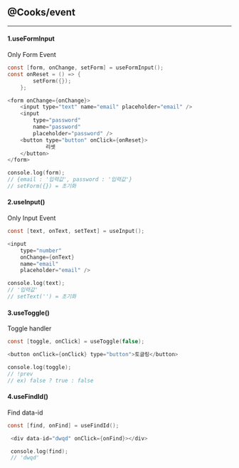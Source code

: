 ## @Cooks/event

---

#### 1.useFormInput

Only Form Event

```c
const [form, onChange, setForm] = useFormInput();
const onReset = () => {
        setForm({});
    };

<form onChange={onChange}>
    <input type="text" name="email" placeholder="email" />
    <input
        type="password"
        name="password"
        placeholder="password" />
    <button type="button" onClick={onReset}>
            리셋
    </button>
</form>

console.log(form);
// {email : '입력값', password : '입력값'}
// setForm({}) = 초기화
```

#### 2.useInput()

Only Input Event

```c
const [text, onText, setText] = useInput();

<input
    type="number"
    onChange={onText}
    name="email"
    placeholder="email" />

console.log(text);
// '입력값'
// setText('') = 초기화
```

#### 3.useToggle()

Toggle handler

```c
const [toggle, onClick] = useToggle(false);

<button onClick={onClick} type="button">토글링</button>

console.log(toggle);
// !prev
// ex) false ? true : false
```

#### 4.useFindId()

Find data-id

```c
const [find, onFind] = useFindId();

 <div data-id="dwqd" onClick={onFind}></div>

 console.log(find);
 // 'dwqd'
```
